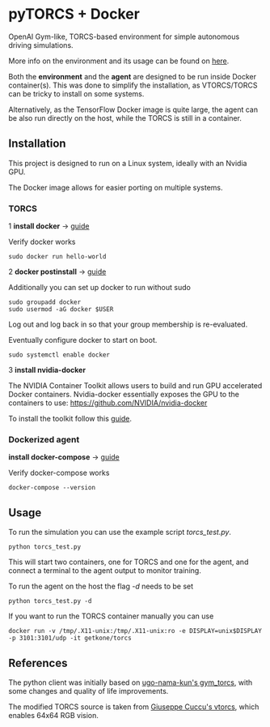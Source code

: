 # pyTORCS + Docker
OpenAI Gym-like, TORCS-based environment for simple autonomous driving simulations.

More info on the environment and its usage can be found on [here](https://github.com/gerkone/torcs_test/tree/master/driver).

Both the **environment** and the **agent** are designed to be run inside Docker container(s). This was done to simplify the installation, as VTORCS/TORCS can be tricky to install on some systems.

Alternatively, as the TensorFlow Docker image is quite large, the agent can be also run directly on the host, while the TORCS is still in a container.

## Installation
This project is designed to run on a Linux system, ideally with an Nvidia GPU.

The Docker image allows for easier porting on multiple systems.

### TORCS
1 **install docker** -> [guide](https://docs.docker.com/engine/install/)

Verify docker works
```
sudo docker run hello-world
```

2 **docker postinstall** -> [guide](https://docs.docker.com/engine/install/linux-postinstall/)

Additionally you can set up docker to run without sudo
```
sudo groupadd docker
sudo usermod -aG docker $USER
```
Log out and log back in so that your group membership is re-evaluated.

Eventually configure docker to start on boot.
```
sudo systemctl enable docker
```

3 **install nvidia-docker**

The NVIDIA Container Toolkit allows users to build and run GPU accelerated Docker containers.
Nvidia-docker essentially exposes the GPU to the containers to use: https://github.com/NVIDIA/nvidia-docker

To install the toolkit follow this [guide](https://docs.nvidia.com/datacenter/cloud-native/container-toolkit/install-guide.html#docker).

### Dockerized agent
**install docker-compose** -> [guide](https://docs.docker.com/compose/install/#install-compose)

Verify docker-compose works
```
docker-compose --version
```

## Usage
To run the simulation you can use the example script _torcs_test.py_.
```
python torcs_test.py
```
This will start two containers, one for TORCS and one for the agent, and connect a terminal to the agent output to monitor training.

To run the agent on the host the flag _-d_ needs to be set

```
python torcs_test.py -d
```

If you want to run the TORCS container manually you can use
```
docker run -v /tmp/.X11-unix:/tmp/.X11-unix:ro -e DISPLAY=unix$DISPLAY -p 3101:3101/udp -it getkone/torcs
```

## References
The python client was initially based on [ugo-nama-kun's gym_torcs](https://github.com/ugo-nama-kun/gym_torcs), with some changes and quality of life improvements.

The modified TORCS source is taken from [Giuseppe Cuccu's vtorcs](https://github.com/giuse/vtorcs), which enables 64x64 RGB vision.
